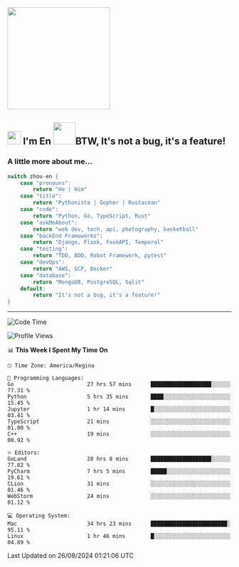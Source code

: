 <img align='center' src="https://media.giphy.com/media/GP1TJJSV4Ys1r64q2A/giphy.gif" width="230">

<h2><img src="https://emojis.slackmojis.com/emojis/images/1531849430/4246/blob-sunglasses.gif?1531849430" width="30"/> I'm En <img src="https://media.giphy.com/media/12oufCB0MyZ1Go/giphy.gif" width="50">BTW, It's not a bug, it's a feature!</h2>


<!-- <img align='right' src="https://media.giphy.com/media/M9gbBd9nbDrOTu1Mqx/giphy.gif" width="230"> -->


### A little more about me... 
<!--
```javascript
const zhou-en = {
    pronouns: "He" | "Him",
    title: "Pythonista" | "Gopher" | "Rustacean",
    code: ["Python", "Go", "Rust", "TypeScript"],
    askMeAbout: ["web dev", "tech", "app dev", "photography"],
    technologies: {
        backEnd: {
            python: ["Django", "Flask", "FaskAPI"],
            go: []
        },
        scraping: ["selenium", "scrapy", "spider"],
        testing: ["Robot Framework"],
        devOps: ["AWS", "Docker", "GCP", "Nginx"],
        databases: ["mongo", "postgresql", "sqlite"],
        misc: ["Firebase", "Heroku"]
    },
    architecture: ["Event Driven Architecture", "Microservices"],
    currentFocus: ["Temporal", "Rust"],
    funFact: "It's not a bug, it's a feature!"
};
```
  -->

```go
switch zhou-en {
    case "pronouns":
        return "He | Him"
    case "title":
        return "Pythonista | Gopher | Rustacean"
    case "code":
        return "Python, Go, TypeScript, Rust"
    case "askMeAbout":
        return "web dev, tech, api, photography, basketball"
    case "backEnd Frameworks":
        return "Django, Flask, FaskAPI, Temporal"
    case "testing":
        return "TDD, BDD, Robot Framework, pytest"
    case "devOps":
        return "AWS, GCP, Docker"
    case "database":
        return "MongoDB, PostgreSQL, Sqlit"
    default:
        return "It's not a bug, it's a feature!"
}
```




---
<!--START_SECTION:waka-->
![Code Time](http://img.shields.io/badge/Code%20Time-1%2C661%20hrs%204%20mins-blue)

![Profile Views](http://img.shields.io/badge/Profile%20Views-0-blue)

📊 **This Week I Spent My Time On** 

```text
🕑︎ Time Zone: America/Regina

💬 Programming Languages: 
Go                       27 hrs 57 mins      ███████████████████░░░░░░   77.31 % 
Python                   5 hrs 35 mins       ████░░░░░░░░░░░░░░░░░░░░░   15.45 % 
Jupyter                  1 hr 14 mins        █░░░░░░░░░░░░░░░░░░░░░░░░   03.41 % 
TypeScript               21 mins             ░░░░░░░░░░░░░░░░░░░░░░░░░   01.00 % 
C++                      19 mins             ░░░░░░░░░░░░░░░░░░░░░░░░░   00.92 % 

🔥 Editors: 
GoLand                   28 hrs 8 mins       ███████████████████░░░░░░   77.82 % 
PyCharm                  7 hrs 5 mins        █████░░░░░░░░░░░░░░░░░░░░   19.61 % 
CLion                    31 mins             ░░░░░░░░░░░░░░░░░░░░░░░░░   01.46 % 
WebStorm                 24 mins             ░░░░░░░░░░░░░░░░░░░░░░░░░   01.12 % 

💻 Operating System: 
Mac                      34 hrs 23 mins      ████████████████████████░   95.11 % 
Linux                    1 hr 46 mins        █░░░░░░░░░░░░░░░░░░░░░░░░   04.89 % 
```


 Last Updated on 26/08/2024 01:21:06 UTC
<!--END_SECTION:waka-->
